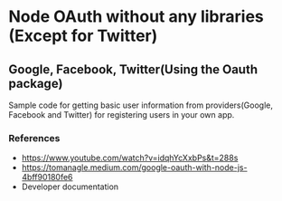# Node OAuth without any libraries (Except for Twitter)
## Google, Facebook, Twitter(Using the Oauth package)

Sample code for getting basic user information from providers(Google, Facebook and Twitter) for registering users in your own app.

### References
- https://www.youtube.com/watch?v=idqhYcXxbPs&t=288s
- https://tomanagle.medium.com/google-oauth-with-node-js-4bff90180fe6
- Developer documentation
